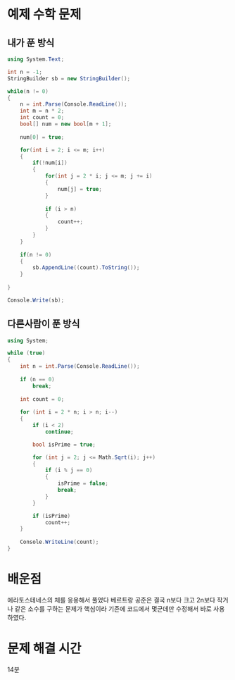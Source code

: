 # 예제 수학 문제

## 내가 푼 방식
``` cs
using System.Text;

int n = -1;
StringBuilder sb = new StringBuilder();

while(n != 0)
{
    n = int.Parse(Console.ReadLine());
    int m = n * 2;
    int count = 0;
    bool[] num = new bool[m + 1];
    
    num[0] = true;

    for(int i = 2; i <= m; i++)
    {
        if(!num[i])
        {
            for(int j = 2 * i; j <= m; j += i)
            {
                num[j] = true;
            }
            
            if (i > n) 
            {
                count++;
            }
        }
    }
    
    if(n != 0)
    {
        sb.AppendLine((count).ToString());
    }
    
}

Console.Write(sb);
```

## 다른사람이 푼 방식
``` cs
using System;

while (true)
{
	int n = int.Parse(Console.ReadLine());
	
	if (n == 0)
		break;
	
	int count = 0;
	
	for (int i = 2 * n; i > n; i--)
	{
		if (i < 2)
			continue;

		bool isPrime = true;

		for (int j = 2; j <= Math.Sqrt(i); j++)
		{
			if (i % j == 0)
			{
				isPrime = false;
				break;
			}
		}

		if (isPrime)
			count++;
	}
	
	Console.WriteLine(count);
}
```

# 배운점
에라토스테네스의 체를 응용해서 풀었다 베르트랑 공준은 결국 n보다 크고 2n보다 작거나 같은 소수를 구하는 문제가 핵심이라 기존에 코드에서 몇군데만 수정해서 바로 사용하였다.  



# 문제 해결 시간
14분